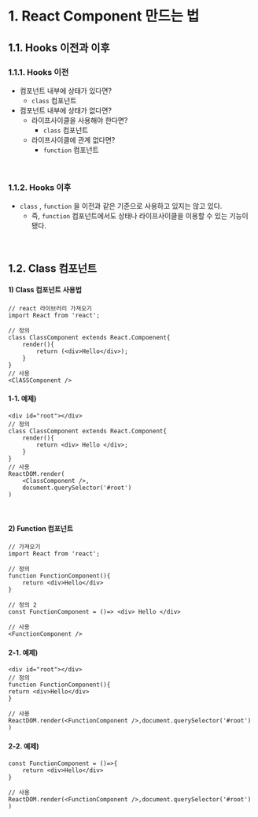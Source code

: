 # 1. React Component 만드는 법

## 1.1. Hooks 이전과 이후

### 1.1.1. Hooks 이전

- 컴포넌트 내부에 상태가 있다면?
  - `class` 컴포넌트
- 컴포넌트 내부에 상태가 없다면?
  - 라이프사이클을 사용해야 한다면?
    - `class` 컴포넌트
  - 라이프사이클에 관계 없다면?
    - `function` 컴포넌트

<br/>

### 1.1.2. Hooks 이후

- `class` , `function` 을 이전과 같은 기준으로 사용하고 있지는 않고 있다. 
  - 즉, `function` 컴포넌트에서도 상태나 라이프사이클을 이용할 수 있는 기능이 됐다.

<br/>

## 1.2. Class 컴포넌트

#### 1) Class 컴포넌트 사용법

```react
// react 라이브러리 가져오기
import React from 'react';

// 정의
class ClassComponent extends React.Compoenent{
    render(){
        return (<div>Hello</div>);
    }    
}
// 사용
<ClASSComponent />
```

#### 1-1. 예제)

```react
<div id="root"></div>
// 정의
class ClassComponent extends React.Component{
    render(){
        return <div> Hello </div>;
    }
}
// 사용
ReactDOM.render(
    <ClassComponent />,
    document.querySelector('#root')
)
```

<br/>

#### 2) Function 컴포넌트

```react
// 가져오기
import React from 'react';

// 정의
function FunctionComponent(){
    return <div>Hello</div>
}

// 정의 2
const FunctionComponent = ()=> <div> Hello </div>

// 사용
<FunctionComponent />
```

#### 2-1. 예제)

```react
<div id="root"></div>
// 정의
function FunctionComponent(){
return <div>Hello</div>
}

// 사용
ReactDOM.render(<FunctionComponent />,document.querySelector('#root') )
```

#### 2-2. 예제)

```react
const FunctionComponent = ()=>{
    return <div>Hello</div>
}

// 사용
ReactDOM.render(<FunctionComponent />,document.querySelector('#root') )
```

